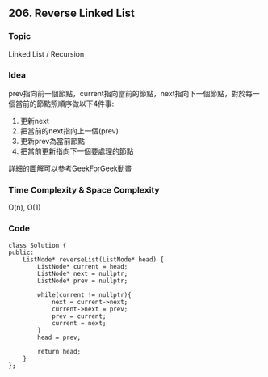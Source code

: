 ## 206. Reverse Linked List

### Topic
Linked List / Recursion

### Idea
prev指向前一個節點，current指向當前的節點，next指向下一個節點，對於每一個當前的節點照順序做以下4件事:
1. 更新next
2. 把當前的next指向上一個(prev)
3. 更新prev為當前節點
4. 把當前更新指向下一個要處理的節點

詳細的圖解可以參考GeekForGeek動畫

### Time Complexity & Space Complexity
O(n), O(1)

### Code
```
class Solution {
public:
    ListNode* reverseList(ListNode* head) {
        ListNode* current = head;
        ListNode* next = nullptr;
        ListNode* prev = nullptr;

        while(current != nullptr){
            next = current->next;
            current->next = prev;
            prev = current;
            current = next;
        }
        head = prev;

        return head;
    }
};
```
